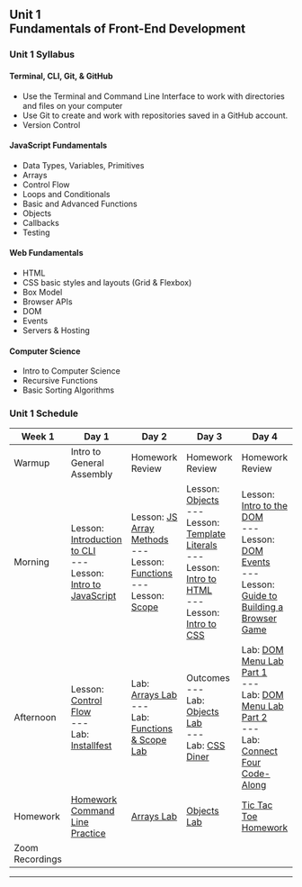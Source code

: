 ## Unit 1 <br> Fundamentals of Front-End Development

### Unit 1 Syllabus

#### Terminal, CLI, Git, & GitHub
- Use the Terminal and Command Line Interface to work with directories and files on your computer
- Use Git to create and work with repositories saved in a GitHub account.
- Version Control
  
#### JavaScript Fundamentals
- Data Types, Variables, Primitives
- Arrays
- Control Flow
- Loops and Conditionals
- Basic and Advanced Functions
- Objects
- Callbacks
- Testing
  
#### Web Fundamentals
- HTML
- CSS basic styles and layouts (Grid & Flexbox)
- Box Model
- Browser APIs
- DOM
- Events
- Servers & Hosting

#### Computer Science
- Intro to Computer Science
- Recursive Functions
- Basic Sorting Algorithms

### Unit 1 Schedule
| Week 1 | Day 1 | Day 2 | Day 3 | Day 4 |
| -- | -- | -- | -- | -- |
| Warmup | Intro to General Assembly | Homework Review | Homework Review | Homework Review |
| Morning | Lesson: [Introduction to CLI](/week-1/d1-dev-environment-and-js-fundamentals/1.1-cli-intro-main/readme.md)<br>---<br>Lesson: [Intro to JavaScript](./week-1/d1-dev-environment-and-js-fundamentals/1.3-js-intro-datatypes.md) | Lesson: [JS Array Methods](/Unit_1/02-js-fundamentals/2.3-js-arrays.md)<br>---<br>Lesson: [Functions](/Unit_1/02-js-fundamentals/2.4-js-functions.md)<br>---<br>Lesson: [Scope](/Unit_1/02-js-fundamentals/2.5-js-scope.md) | Lesson: [Objects](/Unit_1/02-js-fundamentals/2.7-js-objects.md)<br>---<br>Lesson: [Template Literals](/Unit_1/02-js-fundamentals/2.6-js-template-literals.md)<br>---<br>Lesson: [Intro to HTML](/Unit_1/03-html-css/3.1-intro-to-html.md)<br>---<br>Lesson: [Intro to CSS](/Unit_1/03-html-css/3.2-intro-to-css.md) | Lesson: [Intro to the DOM](/Unit_1/04-dom/4.1-dom-intro.md)<br>---<br>Lesson: [DOM Events](/Unit_1/04-dom/4.2-dom-events.md)<br>---<br>Lesson: [Guide to Building a Browser Game](/Unit_1/05-programming/5.1-guide-to-building-a-browser-game.md) |
| Afternoon | Lesson: [Control Flow](./Unit_1/02-js-fundamentals/2.2-js-control-flow.md)<br>---<br>Lab: [Installfest](./Unit_1/01-dev-environment/1.1-installfest-mac.md) | Lab: [Arrays Lab](/Unit_1/02-js-fundamentals/2.3.1-js-arrays-lab.md)<br>---<br>Lab: [Functions & Scope Lab](/Unit_1/02-js-fundamentals/2.5.1-js-functions-lab.md) | Outcomes<br>---<br>Lab: [Objects Lab](/Unit_1/02-js-fundamentals/2.7.1-js-objects-lab.md)<br>---<br>Lab: [CSS Diner](https://flukeout.github.io/) | Lab: [DOM Menu Lab Part 1](/Unit_1/04-dom/4.1.1-dom-menu-lab-part-1.md)<br>---<br>Lab: [DOM Menu Lab Part 2](/Unit_1/todo-list_dom_lab.md)<br>---<br>Lab: [Connect Four Code-Along](/Unit_1/05-programming/5.2-connect-four-code-along.md) |
| Homework | [Homework Command Line Practice](/Unit_1/01-dev-environment/1.hw-command-line-practice.md) | [Arrays Lab](/Unit_1/02-js-fundamentals/2.3.1-js-arrays-lab.md) | [Objects Lab](/Unit_1/02-js-fundamentals/2.7.1-js-objects-lab.md) | [Tic Tac Toe Homework](/Unit_1/05-programming/5.3-tic-tac-toe-weekend.md) | |
| Zoom Recordings | | | | |

<hr>
